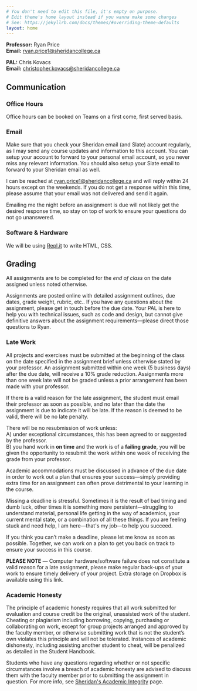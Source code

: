 ```yaml
---
# You don't need to edit this file, it's empty on purpose.
# Edit theme's home layout instead if you wanna make some changes
# See: https://jekyllrb.com/docs/themes/#overriding-theme-defaults
layout: home
---
```


**Professor:** Ryan Price     
**Email:** [ryan.price1@sheridancollege.ca](mailto:ryan.price1@sheridancollege.ca)

**PAL:** Chris Kovacs      
**Email:** [christopher.kovacs@sheridancollege.ca](mailto:christopher.kovacs@sheridancollege.ca)


## Communication

### Office Hours

Office hours can be booked on Teams on a first come, first served basis.

### Email

Make sure that you check your Sheridan email (and Slate) account regularly, as I may send any course updates and information to this account. You can setup your account to forward to your personal email account, so you never miss any relevant information. You should also setup your Slate email to forward to your Sheridan email as well.

I can be reached at [ryan.price1@sheridancollege.ca](mailto:ryan.price1@sheridancollege.ca) and will reply within 24 hours except on the weekends. If you do not get a response within this time, please assume that your email was not delivered and send it again.

Emailing me the night before an assignment is due will not likely get the desired response time, so stay on top of work to ensure your questions do not go unanswered.

### Software & Hardware

We will be using [Repl.it](https://replit.com) to write HTML, CSS.

## Grading

All assignments are to be completed for the _end of class_ on the date assigned unless noted otherwise.

Assignments are posted online with detailed assignment outlines, due dates, grade weight, rubric, etc.. If you have any questions about the assignment, please get in touch before the due date. Your PAL is here to help you with technical issues, such as code and design, but cannot give definitive answers about the assignment requirements—please direct those questions to Ryan.

### Late Work

All projects and exercises must be submitted at the beginning of the class on the date specified in the assignment brief unless otherwise stated by your professor. An assignment submitted within one week (5 business days) after the due date, will receive a 10% grade reduction. Assignments more than one week late will not be graded unless a prior arrangement has been made with your professor.

If there is a valid reason for the late assignment, the student must email their professor as soon as possible, and no later than the date the assignment is due to indicate it will be late. If the reason is deemed to be valid, there will be no late penalty.

There will be no resubmission of work unless:    
A) under exceptional circumstances, this has been agreed to or suggested by the professor.    
B) you hand work in **on time** and the work is of a **failing grade**, you will be given the opportunity to resubmit the work within one week of receiving the grade from your professor.

Academic accommodations must be discussed in advance of the due date in order to work out a plan that ensures your success—simply providing extra time for an assignment can often prove detrimental to your learning in the course.

Missing a deadline is stressful. Sometimes it is the result of bad timing and dumb luck, other times it is something more persistent—struggling to understand material, personal life getting in the way of academics, your current mental state, or a combination of all these things. If you are feeling stuck and need help, I am here—that's my job—to help you succeed.

If you think you can’t make a deadline, please let me know as soon as possible. Together, we can work on a plan to get you back on track to ensure your success in this course.

**PLEASE NOTE** — Computer hardware/software failure does not constitute a valid reason for a late assignment, please make regular back-ups of your work to ensure timely delivery of your project. Extra storage on Dropbox is available using this link.

### Academic Honesty

The principle of academic honesty requires that all work submitted for evaluation and course credit be the original, unassisted work of the student. Cheating or plagiarism including borrowing, copying, purchasing or collaborating on work, except for group projects arranged and approved by the faculty member, or otherwise submitting work that is not the student’s own violates this principle and will not be tolerated. Instances of academic dishonesty, including assisting another student to cheat, will be penalized as detailed in the Student Handbook.

Students who have any questions regarding whether or not specific circumstances involve a breach of academic honesty are advised to discuss them with the faculty member prior to submitting the assignment in question. For more info, see [Sheridan's Academic Integrity](https://caps.sheridancollege.ca/student-guide/academic-policies-and-procedures.aspx) page.